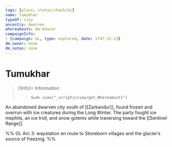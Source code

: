 ```yaml
---
tags: [place, status/check/ai]
name: Tumukhar
typeOf: city
ancestry: dwarven
whereabouts: Am'khazar
campaignInfo:
- {campaign: GL, type: explored, date: 1747-12-13}
dm_owner: none
dm_notes: none
---
```

# Tumukhar
>[!info]+ Information  
>> `$=dv.view("_scripts/view/get_Whereabouts")`

An abandoned dwarven city south of [[Zarkandur]], found frozen and overrun with ice creatures during the Long Winter. The party fought ice mephits, an ice troll, and snow golems while traversing toward the [[Sentinel Range]].

%%
GL Arc 3: waystation en route to Stoneborn villages and the glacier’s source of freezing.
%%

